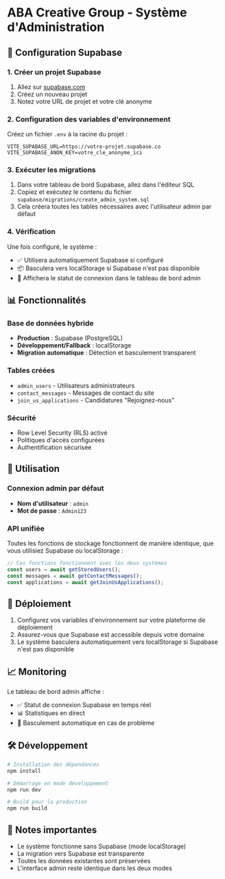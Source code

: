 # ABA Creative Group - Système d'Administration

## 🚀 Configuration Supabase

### 1. Créer un projet Supabase

1. Allez sur [supabase.com](https://supabase.com)
2. Créez un nouveau projet
3. Notez votre URL de projet et votre clé anonyme

### 2. Configuration des variables d'environnement

Créez un fichier `.env` à la racine du projet :

```env
VITE_SUPABASE_URL=https://votre-projet.supabase.co
VITE_SUPABASE_ANON_KEY=votre_cle_anonyme_ici
```

### 3. Exécuter les migrations

1. Dans votre tableau de bord Supabase, allez dans l'éditeur SQL
2. Copiez et exécutez le contenu du fichier `supabase/migrations/create_admin_system.sql`
3. Cela créera toutes les tables nécessaires avec l'utilisateur admin par défaut

### 4. Vérification

Une fois configuré, le système :
- ✅ Utilisera automatiquement Supabase si configuré
- 📦 Basculera vers localStorage si Supabase n'est pas disponible
- 🔄 Affichera le statut de connexion dans le tableau de bord admin

## 📊 Fonctionnalités

### Base de données hybride
- **Production** : Supabase (PostgreSQL)
- **Développement/Fallback** : localStorage
- **Migration automatique** : Détection et basculement transparent

### Tables créées
- `admin_users` - Utilisateurs administrateurs
- `contact_messages` - Messages de contact du site
- `join_us_applications` - Candidatures "Rejoignez-nous"

### Sécurité
- Row Level Security (RLS) activé
- Politiques d'accès configurées
- Authentification sécurisée

## 🔧 Utilisation

### Connexion admin par défaut
- **Nom d'utilisateur** : `admin`
- **Mot de passe** : `Admin123`

### API unifiée
Toutes les fonctions de stockage fonctionnent de manière identique, que vous utilisiez Supabase ou localStorage :

```typescript
// Ces fonctions fonctionnent avec les deux systèmes
const users = await getStoredUsers();
const messages = await getContactMessages();
const applications = await getJoinUsApplications();
```

## 🚀 Déploiement

1. Configurez vos variables d'environnement sur votre plateforme de déploiement
2. Assurez-vous que Supabase est accessible depuis votre domaine
3. Le système basculera automatiquement vers localStorage si Supabase n'est pas disponible

## 📈 Monitoring

Le tableau de bord admin affiche :
- ✅ Statut de connexion Supabase en temps réel
- 📊 Statistiques en direct
- 🔄 Basculement automatique en cas de problème

## 🛠️ Développement

```bash
# Installation des dépendances
npm install

# Démarrage en mode développement
npm run dev

# Build pour la production
npm run build
```

## 📝 Notes importantes

- Le système fonctionne sans Supabase (mode localStorage)
- La migration vers Supabase est transparente
- Toutes les données existantes sont préservées
- L'interface admin reste identique dans les deux modes
